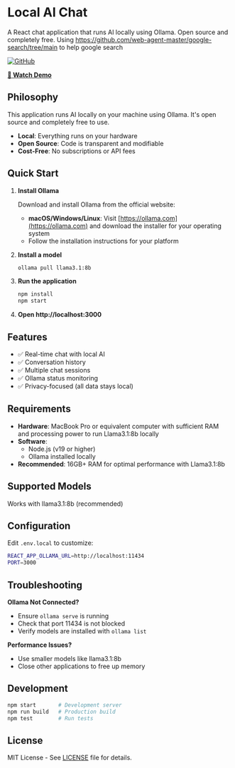 # Local AI Chat

A React chat application that runs AI locally using Ollama. Open source and completely free. Using https://github.com/web-agent-master/google-search/tree/main to help google search

[![GitHub](https://img.shields.io/badge/GitHub-Source%20Code-181717?style=flat&logo=github)](https://github.com/mylocalaichat/mylocalai)

**[🎥 Watch Demo](https://youtu.be/g14zgT6INoA)**

## Philosophy

This application runs AI locally on your machine using Ollama. It's open source and completely free to use.

- **Local**: Everything runs on your hardware
- **Open Source**: Code is transparent and modifiable
- **Cost-Free**: No subscriptions or API fees

## Quick Start

1. **Install Ollama**

   Download and install Ollama from the official website:
   - **macOS/Windows/Linux**: Visit [https://ollama.com](https://ollama.com) and download the installer for your operating system
   - Follow the installation instructions for your platform

2. **Install a model**
   ```bash
   ollama pull llama3.1:8b
   ```

3. **Run the application**
   ```bash
   npm install
   npm start
   ```

4. **Open http://localhost:3000**

## Features

- ✅ Real-time chat with local AI
- ✅ Conversation history
- ✅ Multiple chat sessions
- ✅ Ollama status monitoring
- ✅ Privacy-focused (all data stays local)

## Requirements

- **Hardware**: MacBook Pro or equivalent computer with sufficient RAM and processing power to run Llama3.1:8b locally
- **Software**:
  - Node.js (v19 or higher)
  - Ollama installed locally
- **Recommended**: 16GB+ RAM for optimal performance with Llama3.1:8b

## Supported Models

Works with llama3.1:8b (recommended)

## Configuration

Edit `.env.local` to customize:
```bash
REACT_APP_OLLAMA_URL=http://localhost:11434
PORT=3000
```

## Troubleshooting

**Ollama Not Connected?**
- Ensure `ollama serve` is running
- Check that port 11434 is not blocked
- Verify models are installed with `ollama list`

**Performance Issues?**
- Use smaller models like llama3.1:8b
- Close other applications to free up memory

## Development

```bash
npm start       # Development server
npm run build   # Production build
npm test        # Run tests
```

## License

MIT License - See [LICENSE](LICENSE) file for details.
